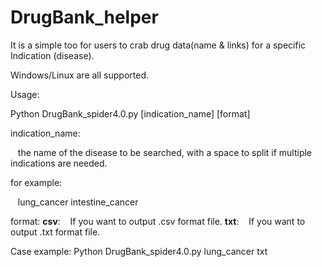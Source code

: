 # DrugBank_helper
It is a simple too for users to crab drug data(name &amp; links) for a specific Indication (disease).

Windows/Linux are all supported.

Usage:

Python DrugBank_spider4.0.py [indication_name] [format]

indication_name:

&nbsp;&nbsp;  the name of the disease to be searched, with a space to split if multiple indications are needed. 

for example: 

&nbsp;&nbsp;  lung_cancer intestine_cancer 

format:
**csv**:
&nbsp;&nbsp;  If you want to output .csv format file.
**txt**:
&nbsp;&nbsp;  If you want to output .txt format file.
  
Case example:
Python DrugBank_spider4.0.py lung_cancer txt
